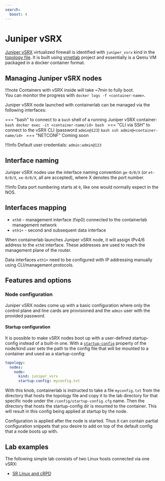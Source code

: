 ```yaml
---
search:
  boost: 4
---
```

# Juniper vSRX

[Juniper vSRX](https://www.juniper.net/us/en/dm/download-next-gen-vsrx-firewall-trial.html) virtualized firewall is identified with `juniper_vsrx` kind in the [topology file](../topo-def-file.md). It is built using [vrnetlab](../vrnetlab.md) project and essentially is a Qemu VM packaged in a docker container format.

## Managing Juniper vSRX nodes

!!!note
    Containers with vSRX inside will take ~7min to fully boot.  
    You can monitor the progress with `docker logs -f <container-name>`.

Juniper vSRX node launched with containerlab can be managed via the following interfaces:

=== "bash"
    to connect to a `bash` shell of a running Juniper vSRX container:
    ```bash
    docker exec -it <container-name/id> bash
    ```
=== "CLI via SSH"
    to connect to the vSRX CLI (password `admin@123`)
    ```bash
    ssh admin@<container-name/id>
    ```
=== "NETCONF"
    Coming soon

!!!info
    Default user credentials: `admin:admin@123`

## Interface naming

Juniper vSRX nodes use the interface naming convention `ge-0/0/X` (or `et-0/0/X`, `xe-0/0/X`, all are accepted), where X denotes the port number.

!!!info
    Data port numbering starts at `0`, like one would normally expect in the NOS.

## Interfaces mapping

* `eth0` - management interface (fxp0) connected to the containerlab management network
* `eth1+` - second and subsequent data interface

When containerlab launches Juniper vSRX node, it will assign IPv4/6 address to the `eth0` interface. These addresses are used to reach the management plane of the router.

Data interfaces `eth1+` need to be configured with IP addressing manually using CLI/management protocols.

## Features and options

### Node configuration

Juniper vSRX nodes come up with a basic configuration where only the control plane and line cards are provisioned and the `admin` user with the provided password.

#### Startup configuration

It is possible to make vSRX nodes boot up with a user-defined startup-config instead of a built-in one. With a [`startup-config`](../nodes.md#startup-config) property of the node/kind user sets the path to the config file that will be mounted to a container and used as a startup-config:

```yaml
topology:
  nodes:
    node:
      kind: juniper_vsrx
      startup-config: myconfig.txt
```

With this knob, containerlab is instructed to take a file `myconfig.txt` from the directory that hosts the topology file and copy it to the lab directory for that specific node under the `/config/startup-config.cfg` name. Then the directory that hosts the startup-config dir is mounted to the container. This will result in this config being applied at startup by the node.

Configuration is applied after the node is started. Thus it can contain partial configuration snippets that you desire to add on top of the default config that a node boots up with.

## Lab examples

The following simple lab consists of two Linux hosts connected via one vSRX:

* [SR Linux and cRPD](../../lab-examples/vsrx01.md)
